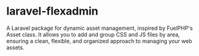 # laravel-flexadmin
A Laravel package for dynamic asset management, inspired by FuelPHP's Asset class. It allows you to add and group CSS and JS files by area, ensuring a clean, flexible, and organized approach to managing your web assets.
